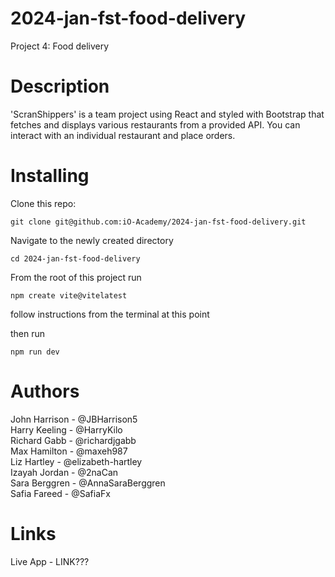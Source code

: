 # 2024-jan-fst-food-delivery
Project 4: Food delivery

# Description
'ScranShippers' is a team project using React and styled with Bootstrap that fetches and displays various restaurants from a provided API. You can interact with an individual restaurant and place orders.

# Installing

Clone this repo:

```
git clone git@github.com:iO-Academy/2024-jan-fst-food-delivery.git
```

Navigate to the newly created directory

```
cd 2024-jan-fst-food-delivery
```

From the root of this project run

```
npm create vite@vitelatest
```

follow instructions from the terminal at this point

then run

```
npm run dev
```

# Authors
John Harrison - @JBHarrison5  
Harry Keeling - @HarryKilo  
Richard Gabb - @richardjgabb  
Max Hamilton - @maxeh987  
Liz Hartley - @elizabeth-hartley  
Izayah Jordan - @2naCan  
Sara Berggren - @AnnaSaraBerggren  
Safia Fareed - @SafiaFx  

# Links
Live App - LINK???
 
